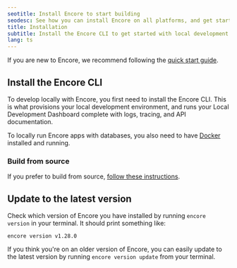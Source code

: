 ```yaml
---
seotitle: Install Encore to start building
seodesc: See how you can install Encore on all platforms, and get started building your next backend application in minutes.
title: Installation
subtitle: Install the Encore CLI to get started with local development
lang: ts
---
```


If you are new to Encore, we recommend following the [quick start guide](/docs/ts/quick-start).

## Install the Encore CLI
To develop locally with Encore, you first need to install the Encore CLI.
This is what provisions your local development environment, and runs your Local Development Dashboard complete with logs, tracing, and API documentation.


<InstallInstructions />

<Callout type="info">

To locally run Encore apps with databases, you also need to have [Docker](https://www.docker.com) installed and running.

</Callout>

### Build from source
If you prefer to build from source, [follow these instructions](https://github.com/encoredev/encore/blob/main/CONTRIBUTING.md).


## Update to the latest version
Check which version of Encore you have installed by running `encore version` in your terminal.
It should print something like:
```shell
encore version v1.28.0
```

If you think you're on an older version of Encore, you can easily update to the latest version by running
`encore version update` from your terminal.
